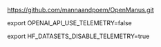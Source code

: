 https://github.com/mannaandpoem/OpenManus.git

export OPENAI_API_USE_TELEMETRY=false

export HF_DATASETS_DISABLE_TELEMETRY=true
